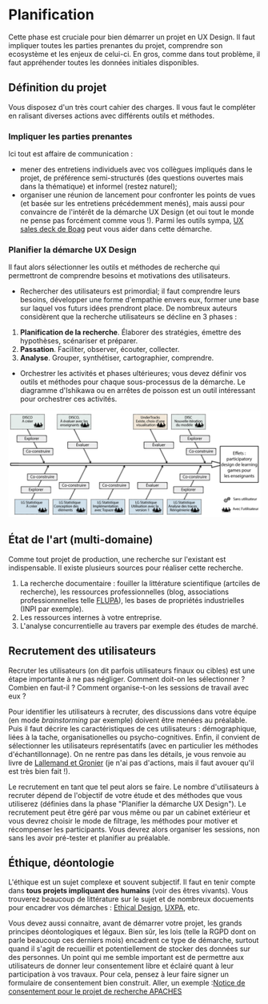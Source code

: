# Planification
Cette phase est cruciale pour bien démarrer un projet en UX Design. Il faut impliquer toutes les parties prenantes du projet, comprendre son ecosystème et les enjeux de celui-ci. En gros, comme dans tout problème, il faut appréhender toutes les données initiales disponibles. 

## Définition du projet
Vous disposez d'un très court cahier des charges. Il vous faut le compléter en ralisant diverses actions avec différents outils et méthodes.

### Impliquer les parties prenantes
Ici tout est affaire de communication :
* mener des entretiens individuels avec vos collègues impliqués dans le projet, de préférence semi-structurés (des questions ouvertes mais dans la thématique) et informel (restez naturel);
* organiser une réunion de lancement pour confronter les points de vues (et basée sur les entretiens précédemment menés), mais aussi pour convaincre de l'intérêt de la démarche UX Design (et oui tout le monde ne pense pas forcément comme vous !). Parmi les outils sympa, [UX sales deck de Boag](https://boagworld.com/ux-culture-cards) peut vous aider dans cette démarche.

### Planifier la démarche UX Design
Il faut alors sélectionner les outils et méthodes de recherche qui permettront de comprendre besoins et motivations des utilisateurs.
* Rechercher des utilisateurs est primordial; il faut comprendre leurs besoins, développer une forme d'empathie envers eux, former une base sur laquel vos futurs idées prendront place. De nombreux auteurs considèrent que la recherche utilisateurs se décline en 3 phases :
1. **Planification de la recherche**. Élaborer des stratégies, émettre des hypothèses, scénariser et préparer.
2. **Passation**. Faciliter, observer, écouter, collecter.
3. **Analyse**. Grouper, synthétiser, cartographier, comprendre.
* Orchestrer les activités et phases ultérieures; vous devez définir vos outils et méthodes pour chaque sous-processus de la démarche. Le diagramme d'Ishikawa ou en arrêtes de poisson est un outil intéressant pour orchestrer ces activités.

![Diagramme d'Ishikawa](resources/orchestrationDISCOStats.png)

## État de l'art (multi-domaine)
Comme tout projet de production, une recherche sur l'existant est indispensable. Il existe plusieurs sources pour réaliser cette recherche.
1. La recherche documentaire : fouiller la littérature scientifique (artciles de recherche), les ressources professionnelles (blog, associations professionnnelles telle [FLUPA](http://flupa.eu)), les bases de propriétés industrielles (INPI par exemple).
2. Les ressources internes à votre entreprise.
3. L'analyse concurrentielle au travers par exemple des études de marché.

## Recrutement des utilisateurs
Recruter les utilisateurs (on dit parfois utilisateurs finaux ou cibles) est une étape importante à ne pas négliger. Comment doit-on les sélectionner ? Combien en faut-il ? Comment organise-t-on les sessions de travail avec eux ?

Pour identifier les utilisateurs à recruter, des discussions dans votre équipe (en mode *brainstorming* par exemple) doivent être menées au préalable. Puis il faut décrire les caractéristiques de ces utilisateurs : démographique, liées à la tache, organisationelles ou psycho-cognitives. Enfin, il convient de sélectionner les utilisateurs représentatifs (avec en particulier les méthodes d'échantillonnage). On ne rentre pas dans les détails, je vous renvoie au livre de [Lallemand et Gronier](bibliographie.md) (je n'ai pas d'actions, mais il faut avouer qu'il est très bien fait !).

Le recrutement en tant que tel peut alors se faire. Le nombre d'utilisateurs à recruter dépend de l'objectif de votre étude et des méthodes que vous utiliserez (définies dans la phase "Planifier la démarche UX Design"). Le recrutement peut être géré par vous même ou par un cabinet extérieur et vous devrez choisir le mode de filtrage, les méthodes pour motiver et récompenser les participants. Vous devrez alors organiser les sessions, non sans les avoir pré-tester et planifier au préalable. 

## Éthique, déontologie
L'éthique est un sujet complexe et souvent subjectif. Il faut en tenir compte dans **tous projets impliquant des humains** (voir des êtres vivants). Vous trouverez beaucoup de littérature sur le sujet et de nombreux docuements pour encadrer vos démarches : [Ethical Design](https://2017.ind.ie/ethical-design/), [UXPA](https://uxpa.org/), etc.

Vous devez aussi connaitre, avant de démarrer votre projet, les grands principes déontologiques et légaux. Bien sûr, les lois (telle la RGPD dont on parle beaucoup ces derniers mois) encadrent ce type de démarche, surtout quand il s'agit de recueillir et potentiellement de stocker des données sur des personnes. Un point qui me semble important est de permettre aux utilisateurs de donner leur consentement libre et éclairé quant à leur participation à vos travaux. Pour cela, pensez à leur faire signer un formulaire de consentement bien construit. Aller, un exemple :[Notice de consentement pour le projet de recherche APACHES](resources/120191108_consentement_notice.pdf)